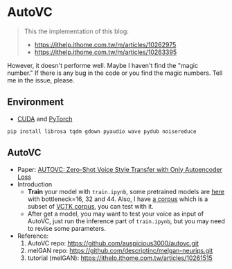 # AutoVC

> This the implementation of this blog:
>
> * <https://ithelp.ithome.com.tw/m/articles/10262975>
> * <https://ithelp.ithome.com.tw/m/articles/10263395>

However, it doesn't performe well. Maybe I haven't find the "magic number."
If there is any bug in the code or you find the magic numbers. Tell me in the issue, please.

## Environment

* [CUDA](https://developer.nvidia.com/cuda-downloads) and [PyTorch](https://pytorch.org/)

```shell
pip install librosa tqdm gdown pyaudio wave pydub noisereduce
```

## AutoVC

* Paper: [AUTOVC: Zero-Shot Voice Style Transfer with Only Autoencoder Loss](https://arxiv.org/abs/1905.05879)
* Introduction
  * **Train** your model with `train.ipynb`, some pretrained models are [here](https://drive.google.com/file/d/18YMXyxUOmSULAMfKT_QT_eRFAhqVqEZh/view?usp=sharing) with bottleneck=16, 32 and 44. Also, I have [a corpus](https://drive.google.com/file/d/1Qq4WdRhAT2GNCdGcSpGLCpA21Uy-N3hc/view?usp=share_link) which is a subset of [VCTK corpus](https://datashare.ed.ac.uk/handle/10283/2950), you can test with it.
  * After get a model, you may want to test your voice as input of AutoVC, just run the inference part of `train.ipynb`, but you may need to revise some parameters.
* Reference:
  1. AutoVC repo: <https://github.com/auspicious3000/autovc.git>
  2. melGAN repo: <https://github.com/descriptinc/melgan-neurips.git>
  3. tutorial (melGAN): <https://ithelp.ithome.com.tw/articles/10261515>
